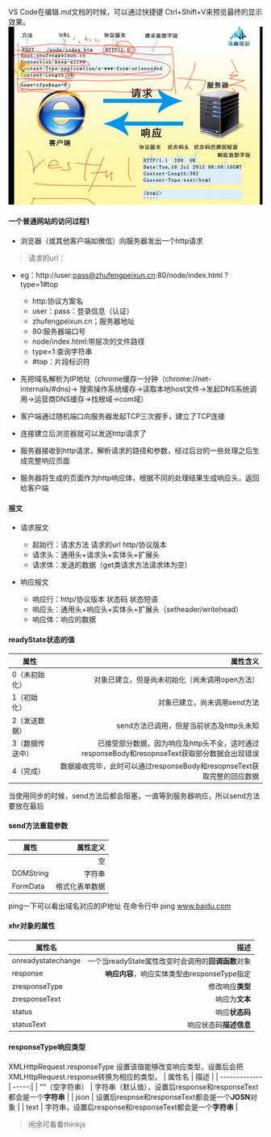 VS Code在编辑.md文档的时候，可以通过快捷键 Ctrl+Shift+V来预览最终的显示效果。
![Img src](./http.jpg)
#### 一个普通网站的访问过程1
- 浏览器（或其他客户端如微信）向服务器发出一个http请求
> 请求的url：
  - eg：http://user:pass@zhufengpeixun.cn:80/node/index.html？type=1#top
    - http:协议方案名
    - user：pass：登录信息（认证）
    - zhufengpeixun.cn；服务器地址
    - 80:服务器端口号
    - node/index.html:带层次的文件路径
    - type=1:查询字符串
    - #top：片段标识符

- 先把域名解析为IP地址（chrome缓存一分钟（chrome://net-internals/#dns)-> 搜索操作系统缓存->读取本地host文件->发起DNS系统调用->运营商DNS缓存->找根域->com域） 
- 客户端通过随机端口向服务器发起TCP三次握手，建立了TCP连接
- 连接建立后浏览器就可以发送http请求了
- 服务器接收到http请求，解析请求的路径和参数，经过后台的一些处理之后生成完整响应页面
- 服务器将生成的页面作为http响应体，根据不同的处理结果生成响应头，返回给客户端


#### 报文
- 请求报文
  - 起始行：请求方法 请求的url http/协议版本
  - 请求头：通用头+请求头+实体头+扩展头
  - 请求体：发送的数据（get类请求方法请求体为空）

- 响应报文
  - 响应行：http/协议版本 状态码 状态短语
  - 响应头：通用头+响应头+实体头+扩展头（setheader/writehead）
  - 响应体：响应的数据

#### readyState状态的值
| 属性         | 属性含义  |
| ------------- | -----:|
| 0（未初始化）   | 对象已建立，但是尚未初始化（尚未调用open方法）
| 1（初始化）     | 对象已建立，尚未调用send方法
| 2（发送数据）   | send方法已调用，但是当前状态及http头未知
| 3（数据传送中） | 已接受部分数据，因为响应及http头不全，这时通过responseBody和resopnseText获取部分数据会出现错误
| 4（完成）       | 数据接收完毕，此时可以通过responseBody和resopnseText获取完整的回应数据

当使用同步的时候，send方法后都会阻塞，一直等到服务器响应，所以send方法要放在最后
#### send方法重载参数
|属性           |  属性定义
| ------------- | -----:|
|               | 空
| DOMString     | 字符串
| FormData      | 格式化表单数据

ping一下可以看出域名对应的IP地址
在命令行中 ping www.baidu.com

#### xhr对象的属性

| 属性名         | 描述  |
| ------------- | -----:|
| onreadystatechange      | 一个当readyState属性改变时会调用的**回调函数**对象 |
| response      |   **响应内容**，响应实体类型由responseType指定 |
| zresponseType |    修改响应**类型** |
| zresponseText |    响应为**文本** |
| status |    响应**状态码** |
| statusText |    响应状态码**描述信息** |

#### responseType响应类型
XMLHttpRequest.responseType 设置该值能够改变响应类型，设置后会把XMLHttpRequest.response转换为相应的类型。
| 属性名         | 描述  |
| ------------- | -----:|
| “”（空字符串）  | 字符串（默认值），设置后response和responseText都会是一个**字符串** |
| json          | 设置后respnse和responseText都会是一个**JOSN**对象 |
| text          | 字符串，设置后response和responseText都会是一个**字符串** |

> 闲余可看看thinkjs